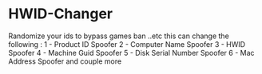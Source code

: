 # HWID-Changer
Randomize your ids to bypass games ban ..etc
this can change the following :
1 - Product ID Spoofer
2 - Computer Name Spoofer
3 - HWID Spoofer
4 - Machine Guid Spoofer
5 - Disk Serial Number Spoofer
6 - Mac Address Spoofer
and couple more
